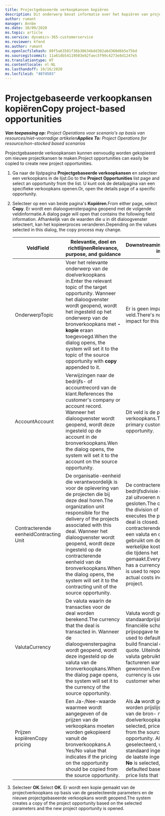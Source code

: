 ```yaml
---
title: Projectgebaseerde verkoopkansen kopiëren
description: Dit onderwerp bevat informatie over het kopiëren van projectgebaseerde verkoopkansen in Project Operations.
author: rumant
manager: Annbe
ms.date: 10/09/2020
ms.topic: article
ms.service: dynamics-365-customerservice
ms.reviewer: kfend
ms.author: rumant
ms.openlocfilehash: 89f5a63581f36b30634bdd302a6d360d6b5e75bd
ms.sourcegitcommit: 11a61db54119503e82faec5f99c4273e8d1247e5
ms.translationtype: HT
ms.contentlocale: nl-NL
ms.lasthandoff: 10/16/2020
ms.locfileid: "4074503"
---
```

# <a name="copy-project-based-opportunities"></a><span data-ttu-id="96c91-103">Projectgebaseerde verkoopkansen kopiëren</span><span class="sxs-lookup"><span data-stu-id="96c91-103">Copy project-based opportunities</span></span>

<span data-ttu-id="96c91-104">_**Van toepassing op:** Project Operations voor scenario's op basis van resources/niet-voorradige artikelen_</span><span class="sxs-lookup"><span data-stu-id="96c91-104">_**Applies To:** Project Operations for resource/non-stocked based scenarios_</span></span>


<span data-ttu-id="96c91-105">Projectgebaseerde verkoopkansen kunnen eenvoudig worden gekopieerd om nieuwe projectkansen te maken.</span><span class="sxs-lookup"><span data-stu-id="96c91-105">Project opportunities can easily be copied to create new project opportunities.</span></span> 

1. <span data-ttu-id="96c91-106">Ga naar de lijstpagina **Projectgebaseerde verkoopkansen** en selecteer een verkoopkans in de lijst.</span><span class="sxs-lookup"><span data-stu-id="96c91-106">Go to the **Project Opportunities** list page and select an opportunity from the list.</span></span> <span data-ttu-id="96c91-107">U kunt ook de detailpagina van een specifieke verkoopkans openen.</span><span class="sxs-lookup"><span data-stu-id="96c91-107">Or, open the details page of a specific opportunity.</span></span> 
2. <span data-ttu-id="96c91-108">Selecteer op een van beide pagina's **Kopiëren**.</span><span class="sxs-lookup"><span data-stu-id="96c91-108">From either page, select **Copy**.</span></span> <span data-ttu-id="96c91-109">Er wordt een dialoogvensterpagina geopend met de volgende veldinformatie.</span><span class="sxs-lookup"><span data-stu-id="96c91-109">A dialog page will open that contains the following field information.</span></span> <span data-ttu-id="96c91-110">Afhankelijk van de waarden die u in dit dialoogvenster selecteert, kan het kopieerproces veranderen.</span><span class="sxs-lookup"><span data-stu-id="96c91-110">Depending on the values selected in this dialog, the copy process may change.</span></span>

    | <span data-ttu-id="96c91-111">**Veld**</span><span class="sxs-lookup"><span data-stu-id="96c91-111">**Field**</span></span> | <span data-ttu-id="96c91-112">**Relevantie, doel en richtlijnen**</span><span class="sxs-lookup"><span data-stu-id="96c91-112">**Relevance, purpose, and guidance**</span></span> | <span data-ttu-id="96c91-113">**Downstreamimpact**</span><span class="sxs-lookup"><span data-stu-id="96c91-113">**Downstream impact**</span></span> |
    | --- | --- | --- |
    | <span data-ttu-id="96c91-114">Onderwerp</span><span class="sxs-lookup"><span data-stu-id="96c91-114">Topic</span></span> | <span data-ttu-id="96c91-115">Voer het relevante onderwerp van de doelverkoopkans in.</span><span class="sxs-lookup"><span data-stu-id="96c91-115">Enter the relevant topic of the target opportunity.</span></span> <span data-ttu-id="96c91-116">Wanneer het dialoogvenster wordt geopend, wordt het ingesteld op het onderwerp van de bronverkoopkans met **-kopie** eraan toegevoegd.</span><span class="sxs-lookup"><span data-stu-id="96c91-116">When the dialog opens, the system will set it to the topic of the source opportunity with **copy** appended to it.</span></span> | <span data-ttu-id="96c91-117">Er is geen impact op dit veld.</span><span class="sxs-lookup"><span data-stu-id="96c91-117">There's no downstream impact for this field.</span></span> |
    | <span data-ttu-id="96c91-118">Account</span><span class="sxs-lookup"><span data-stu-id="96c91-118">Account</span></span> | <span data-ttu-id="96c91-119">Verwijzingen naar de bedrijfs- of accountrecord van de klant.</span><span class="sxs-lookup"><span data-stu-id="96c91-119">References the customer's company or account record.</span></span> <span data-ttu-id="96c91-120">Wanneer het dialoogvenster wordt geopend, wordt deze ingesteld op de account in de bronverkoopkans.</span><span class="sxs-lookup"><span data-stu-id="96c91-120">Wen the dialog opens, the system will set it to the account on the source opportunity.</span></span> | <span data-ttu-id="96c91-121">Dit veld is de primaire klant in de verkoopkans.</span><span class="sxs-lookup"><span data-stu-id="96c91-121">This field is the primary customer on the opportunity.</span></span> |
    | <span data-ttu-id="96c91-122">Contracterende eenheid</span><span class="sxs-lookup"><span data-stu-id="96c91-122">Contracting Unit</span></span> | <span data-ttu-id="96c91-123">De organisatie-eenheid die verantwoordelijk is voor de oplevering van de projecten die bij deze deal horen.</span><span class="sxs-lookup"><span data-stu-id="96c91-123">The organization unit responsible for the delivery of the projects associated with this deal.</span></span> <span data-ttu-id="96c91-124">Wanneer het dialoogvenster wordt geopend, wordt deze ingesteld op de contracterende eenheid van de bronverkoopkans.</span><span class="sxs-lookup"><span data-stu-id="96c91-124">When the dialog opens, the system will set it to the contracting unit of the source opportunity.</span></span> | <span data-ttu-id="96c91-125">De contracterende eenheid is de bedrijfsdivisie die de projecten zal uitvoeren nadat de deal is gesloten.</span><span class="sxs-lookup"><span data-stu-id="96c91-125">The contracting unit is the division of the company that executes the projects after the deal is closed.</span></span> <span data-ttu-id="96c91-126">Elke contracterende eenheid heeft een valuta en deze valuta wordt gebruikt om de geschatte en werkelijke kosten te rapporteren die tijdens het project zijn gemaakt.</span><span class="sxs-lookup"><span data-stu-id="96c91-126">Every contracting unit has a currency, and this currency is used to report estimated and actual costs incurred during the project.</span></span> |
    | <span data-ttu-id="96c91-127">Valuta</span><span class="sxs-lookup"><span data-stu-id="96c91-127">Currency</span></span> | <span data-ttu-id="96c91-128">De valuta waarin de transacties voor de deal worden berekend.</span><span class="sxs-lookup"><span data-stu-id="96c91-128">The currency that the deal is transacted in.</span></span> <span data-ttu-id="96c91-129">Wanneer de dialoogvensterpagina wordt geopend, wordt deze ingesteld op de valuta van de bronverkoopkans.</span><span class="sxs-lookup"><span data-stu-id="96c91-129">When the dialog page opens, the system will set it to the currency of the source opportunity.</span></span> | <span data-ttu-id="96c91-130">Valuta wordt gebruikt om een standaardprijslijst in te stellen en financiële schattingen voor de prijsopgave te maken.</span><span class="sxs-lookup"><span data-stu-id="96c91-130">Currency is used to default a price list and build financial estimates on the quote.</span></span> <span data-ttu-id="96c91-131">Uiteindelijk wordt de valuta gebruikt om de klant te factureren wanneer de deal is gewonnen.</span><span class="sxs-lookup"><span data-stu-id="96c91-131">Eventually, the currency is used to invoice the customer when the deal is won.</span></span> |
    | <span data-ttu-id="96c91-132">Prijzen kopiëren</span><span class="sxs-lookup"><span data-stu-id="96c91-132">Copy pricing</span></span> | <span data-ttu-id="96c91-133">Een Ja-/Nee-waarde waarmee wordt aangegeven of de prijzen van de verkoopkans moeten worden gekopieerd vanuit de bronverkoopkans.</span><span class="sxs-lookup"><span data-stu-id="96c91-133">A Yes/No value that indicates if the pricing on the opportunity should be copied from the source opportunity.</span></span> | <span data-ttu-id="96c91-134">Als **Ja** wordt geselecteerd, worden prijslijsten gekopieerd van de bron- naar de doelverkoopkans.</span><span class="sxs-lookup"><span data-stu-id="96c91-134">If **Yes** is selected, price lists are copied from the source to the target opportunity.</span></span> <span data-ttu-id="96c91-135">Als **Nee** wordt geselecteerd, worden prijslijsten standaard ingesteld op basis van de laatste ingestelde prijslijsten.</span><span class="sxs-lookup"><span data-stu-id="96c91-135">If **No** is selected, price lists are defaulted based on the latest price lists that were set up.</span></span> |

3. <span data-ttu-id="96c91-136">Selecteer **OK**.</span><span class="sxs-lookup"><span data-stu-id="96c91-136">Select **OK**.</span></span> <span data-ttu-id="96c91-137">Er wordt een kopie gemaakt van de projectverkoopkans op basis van de geselecteerde parameters en de nieuwe projectgebaseerde verkoopkans wordt geopend.</span><span class="sxs-lookup"><span data-stu-id="96c91-137">The system creates a copy of the project opportunity based on the selected parameters and the new project opportunity is opened.</span></span>

